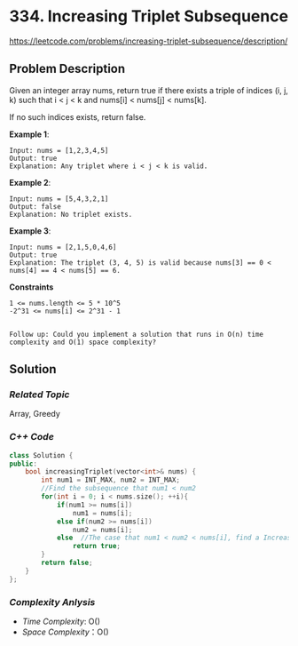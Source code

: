 # 334. Increasing Triplet Subsequence
https://leetcode.com/problems/increasing-triplet-subsequence/description/

## Problem Description

Given an integer array nums, return true if there exists a triple of indices (i, j, k) such that i < j < k and nums[i] < nums[j] < nums[k].

If no such indices exists, return false.


**Example 1**:
```
Input: nums = [1,2,3,4,5]
Output: true
Explanation: Any triplet where i < j < k is valid.
```
**Example 2**:
```
Input: nums = [5,4,3,2,1]
Output: false
Explanation: No triplet exists.
```
**Example 3**:
```
Input: nums = [2,1,5,0,4,6]
Output: true
Explanation: The triplet (3, 4, 5) is valid because nums[3] == 0 < nums[4] == 4 < nums[5] == 6.
```

**Constraints**
```
1 <= nums.length <= 5 * 10^5
-2^31 <= nums[i] <= 2^31 - 1
 

Follow up: Could you implement a solution that runs in O(n) time complexity and O(1) space complexity?
```

## Solution

### _Related Topic_
   Array, Greedy

### _C++ Code_
```cpp
class Solution {
public:
    bool increasingTriplet(vector<int>& nums) {
        int num1 = INT_MAX, num2 = INT_MAX;
        //Find the subsequence that num1 < num2
        for(int i = 0; i < nums.size(); ++i){
            if(num1 >= nums[i])
                num1 = nums[i];
            else if(num2 >= nums[i])
                num2 = nums[i];
            else  //The case that num1 < num2 < nums[i], find a Increasing Triplet Subsequence
                return true;
        }
        return false;
    }
};
```

### _Complexity Anlysis_
- _Time Complexity_: O()
- _Space Complexity_：O()
